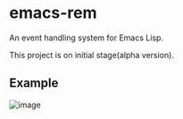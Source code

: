 # emacs-rem
An event handling system for Emacs Lisp.

This project is on initial stage(alpha version).

## Example

![image](https://{https://github.com/BilalQadri/emacs-rem/blob/master/for%20rem.png?raw=true})

  

                              
                              
